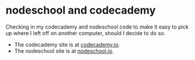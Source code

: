 # nodeschool and codecademy

Checking in my codecademy and nodeschool code to make it easy to pick up where I left off on another computer, should I decide to do so.

* The codecademy site is at [codecademy.io](http://codecademy.com/).
* The nodeschool site is at [nodeschool.io](http://nodeschool.io/).

